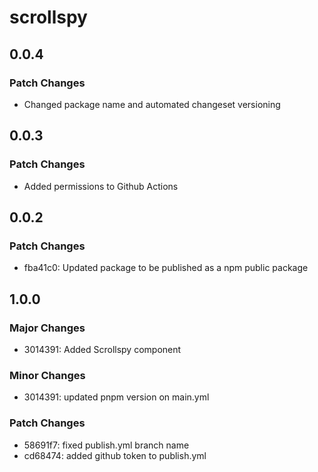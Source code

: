 # scrollspy

## 0.0.4

### Patch Changes

- Changed package name and automated changeset versioning

## 0.0.3

### Patch Changes

- Added permissions to Github Actions

## 0.0.2

### Patch Changes

- fba41c0: Updated package to be published as a npm public package

## 1.0.0

### Major Changes

- 3014391: Added Scrollspy component

### Minor Changes

- 3014391: updated pnpm version on main.yml

### Patch Changes

- 58691f7: fixed publish.yml branch name
- cd68474: added github token to publish.yml
